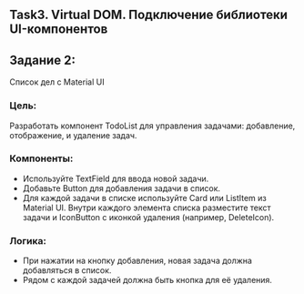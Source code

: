 ## Task3. Virtual DOM. Подключение библиотеки UI-компонентов

## Задание 2: 
Список дел с Material UI


### Цель: 
Разработать компонент TodoList для управления задачами: добавление, отображение, и удаление задач.

### Компоненты:
* Используйте TextField для ввода новой задачи.
* Добавьте Button для добавления задачи в список.
* Для каждой задачи в списке используйте Card или ListItem из Material UI. Внутри каждого элемента списка разместите текст задачи и IconButton с иконкой удаления (например, DeleteIcon).

### Логика:
* При нажатии на кнопку добавления, новая задача должна добавляться в список.
* Рядом с каждой задачей должна быть кнопка для её удаления.
